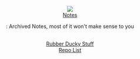 <html>
<head>
  <meta charset="utf-8">
  <meta name="viewport" content="width=device-width, initial-scale=1.0">

  <link href="https://maxcdn.bootstrapcdn.com/font-awesome/4.7.0/css/font-awesome.min.css" rel="stylesheet" integrity="sha384-wvfXpqpZZVQGK6TAh5PVlGOfQNHSoD2xbE+QkPxCAFlNEevoEH3Sl0sibVcOQVnN" crossorigin="anonymous">
  <link rel="stylesheet" type="text/css" href="stylesheet.css">
  <link rel="stylesheet" type="text/css" href="responsive.css">
  <link rel="shortcut icon" href="favicon.ico" >

</head>
<body>
    <header>
      <div class="container">
        <div class="header-left">
          <img class="logo" src="https://avatars.githubusercontent.com/u/59506742?s=400&u=a5cf8db47dc51928ff5d736f391201f90ba7c75c&v=4">
        </div>
        <span class="fa fa-bars menu-icon"></span>
        <div class="header-right">
          <a href="/notebook/index.html">Notes</a> <p>     : Archived Notes, most of it won't make sense to you</p><br>
          <a href="https://github.com/AchocolatechipPancake/DuckyWin10">Rubber Ducky Stuff</a> <br>
          <a href="https://github.com/AchocolatechipPancake">Repo List</a>
        </div>
      </div>
    </header>

